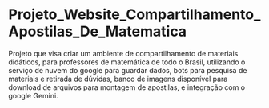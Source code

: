 # Projeto_Website_Compartilhamento_Apostilas_De_Matematica
Projeto que visa criar um ambiente de compartilhamento de materiais didáticos, para professores de matemática de todo o Brasil, utilizando o serviço de nuvem do google para guardar dados, bots para pesquisa de materiais e retirada de dúvidas, banco de imagens disponível para download de arquivos para montagem de apostilas, e integração com o google Gemini.
